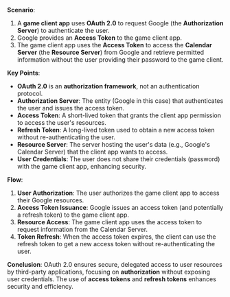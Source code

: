 
**Scenario**:
1. A **game client app** uses **OAuth 2.0** to request Google (the **Authorization Server**) to authenticate the user.
2. Google provides an **Access Token** to the game client app.
3. The game client app uses the **Access Token** to access the **Calendar Server** (the **Resource Server**) from Google and retrieve permitted information without the user providing their password to the game client.

**Key Points**:
- **OAuth 2.0** is an **authorization framework**, not an authentication protocol.
- **Authorization Server**: The entity (Google in this case) that authenticates the user and issues the access token.
- **Access Token**: A short-lived token that grants the client app permission to access the user's resources.
- **Refresh Token**: A long-lived token used to obtain a new access token without re-authenticating the user.
- **Resource Server**: The server hosting the user's data (e.g., Google's Calendar Server) that the client app wants to access.
- **User Credentials**: The user does not share their credentials (password) with the game client app, enhancing security.

**Flow**:
1. **User Authorization**: The user authorizes the game client app to access their Google resources.
2. **Access Token Issuance**: Google issues an access token (and potentially a refresh token) to the game client app.
3. **Resource Access**: The game client app uses the access token to request information from the Calendar Server.
4. **Token Refresh**: When the access token expires, the client can use the refresh token to get a new access token without re-authenticating the user.

**Conclusion**: OAuth 2.0 ensures secure, delegated access to user resources by third-party applications, focusing on **authorization** without exposing user credentials. The use of **access tokens** and **refresh tokens** enhances security and efficiency.